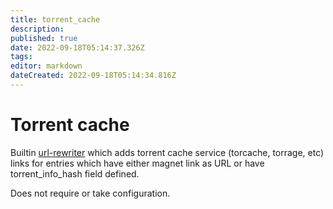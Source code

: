 ```yaml
---
title: torrent_cache
description: 
published: true
date: 2022-09-18T05:14:37.326Z
tags: 
editor: markdown
dateCreated: 2022-09-18T05:14:34.816Z
---
```


# Torrent cache
Builtin [url-rewriter](/URLRewriters) which adds torrent cache service (torcache, torrage, etc) links for entries which have either magnet link as URL or have torrent_info_hash field defined.

Does not require or take configuration.